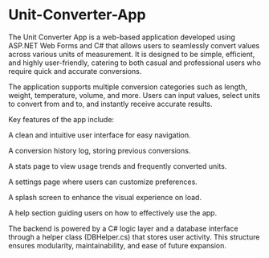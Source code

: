 # Unit-Converter-App

The Unit Converter App is a web-based application developed using ASP.NET Web Forms and C# that allows users to seamlessly convert values across various units of measurement. It is designed to be simple, efficient, and highly user-friendly, catering to both casual and professional users who require quick and accurate conversions.

The application supports multiple conversion categories such as length, weight, temperature, volume, and more. Users can input values, select units to convert from and to, and instantly receive accurate results.

Key features of the app include:

A clean and intuitive user interface for easy navigation.

A conversion history log, storing previous conversions.

A stats page to view usage trends and frequently converted units.

A settings page where users can customize preferences.

A splash screen to enhance the visual experience on load.

A help section guiding users on how to effectively use the app.

The backend is powered by a C# logic layer and a database interface through a helper class (DBHelper.cs) that stores user activity. This structure ensures modularity, maintainability, and ease of future expansion.
